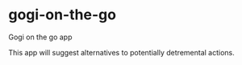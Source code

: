 # gogi-on-the-go
Gogi on the go app

This app will suggest alternatives to potentially detremental actions.
